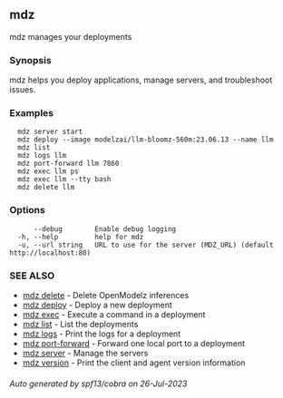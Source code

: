 ## mdz

mdz manages your deployments

### Synopsis

mdz helps you deploy applications, manage servers, and troubleshoot issues.

### Examples

```
  mdz server start
  mdz deploy --image modelzai/llm-bloomz-560m:23.06.13 --name llm
  mdz list
  mdz logs llm
  mdz port-forward llm 7860
  mdz exec llm ps
  mdz exec llm --tty bash
  mdz delete llm

```

### Options

```
      --debug        Enable debug logging
  -h, --help         help for mdz
  -u, --url string   URL to use for the server (MDZ_URL) (default http://localhost:80)
```

### SEE ALSO

* [mdz delete](mdz_delete.md)	 - Delete OpenModelz inferences
* [mdz deploy](mdz_deploy.md)	 - Deploy a new deployment
* [mdz exec](mdz_exec.md)	 - Execute a command in a deployment
* [mdz list](mdz_list.md)	 - List the deployments
* [mdz logs](mdz_logs.md)	 - Print the logs for a deployment
* [mdz port-forward](mdz_port-forward.md)	 - Forward one local port to a deployment
* [mdz server](mdz_server.md)	 - Manage the servers
* [mdz version](mdz_version.md)	 - Print the client and agent version information

###### Auto generated by spf13/cobra on 26-Jul-2023
